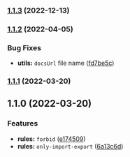 ### [1.1.3](https://github.com/artlaman/eslint-plugin-index/compare/v1.1.2...v1.1.3) (2022-12-13)

### [1.1.2](https://github.com/artlaman/eslint-plugin-index/compare/v1.1.1...v1.1.2) (2022-04-05)


### Bug Fixes

* **utils:** `docsUrl` file name ([fd7be5c](https://github.com/artlaman/eslint-plugin-index/commit/fd7be5c4c8c0fe54d636f60c67fd3cd6e7efdd5a))

### [1.1.1](https://github.com/artlaman/eslint-plugin-index/compare/v1.1.0...v1.1.1) (2022-03-20)

## 1.1.0 (2022-03-20)

### Features

- **rules:** `forbid` ([e174509](https://github.com/artlaman/eslint-plugin-index/commit/e174509797812e96483333b92b7d4e93a475346f))
- **rules:** `only-import-export` ([6a13c6d](https://github.com/artlaman/eslint-plugin-index/commit/6a13c6d8d28ad0d0472157fae8841d8bb038edfd))
